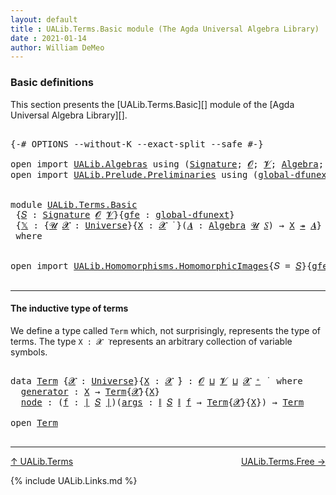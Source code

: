 ```yaml
---
layout: default
title : UALib.Terms.Basic module (The Agda Universal Algebra Library)
date : 2021-01-14
author: William DeMeo
---
```


### <a id="basic-definitions">Basic definitions</a>

This section presents the [UALib.Terms.Basic][] module of the [Agda Universal Algebra Library][].

<pre class="Agda">

<a id="302" class="Symbol">{-#</a> <a id="306" class="Keyword">OPTIONS</a> <a id="314" class="Pragma">--without-K</a> <a id="326" class="Pragma">--exact-split</a> <a id="340" class="Pragma">--safe</a> <a id="347" class="Symbol">#-}</a>

<a id="352" class="Keyword">open</a> <a id="357" class="Keyword">import</a> <a id="364" href="UALib.Algebras.html" class="Module">UALib.Algebras</a> <a id="379" class="Keyword">using</a> <a id="385" class="Symbol">(</a><a id="386" href="UALib.Algebras.Signatures.html#1457" class="Function">Signature</a><a id="395" class="Symbol">;</a> <a id="397" href="universes.html#613" class="Generalizable">𝓞</a><a id="398" class="Symbol">;</a> <a id="400" href="universes.html#617" class="Generalizable">𝓥</a><a id="401" class="Symbol">;</a> <a id="403" href="UALib.Algebras.Algebras.html#813" class="Function">Algebra</a><a id="410" class="Symbol">;</a> <a id="412" href="UALib.Algebras.Algebras.html#3579" class="Function Operator">_↠_</a><a id="415" class="Symbol">)</a>
<a id="417" class="Keyword">open</a> <a id="422" class="Keyword">import</a> <a id="429" href="UALib.Prelude.Preliminaries.html" class="Module">UALib.Prelude.Preliminaries</a> <a id="457" class="Keyword">using</a> <a id="463" class="Symbol">(</a><a id="464" href="MGS-Subsingleton-Theorems.html#3468" class="Function">global-dfunext</a><a id="478" class="Symbol">;</a> <a id="480" href="universes.html#551" class="Postulate">Universe</a><a id="488" class="Symbol">;</a> <a id="490" href="universes.html#758" class="Function Operator">_̇</a><a id="492" class="Symbol">)</a>


<a id="496" class="Keyword">module</a> <a id="503" href="UALib.Terms.Basic.html" class="Module">UALib.Terms.Basic</a>
 <a id="522" class="Symbol">{</a><a id="523" href="UALib.Terms.Basic.html#523" class="Bound">𝑆</a> <a id="525" class="Symbol">:</a> <a id="527" href="UALib.Algebras.Signatures.html#1457" class="Function">Signature</a> <a id="537" href="universes.html#613" class="Generalizable">𝓞</a> <a id="539" href="universes.html#617" class="Generalizable">𝓥</a><a id="540" class="Symbol">}{</a><a id="542" href="UALib.Terms.Basic.html#542" class="Bound">gfe</a> <a id="546" class="Symbol">:</a> <a id="548" href="MGS-Subsingleton-Theorems.html#3468" class="Function">global-dfunext</a><a id="562" class="Symbol">}</a>
 <a id="565" class="Symbol">{</a><a id="566" href="UALib.Terms.Basic.html#566" class="Bound">𝕏</a> <a id="568" class="Symbol">:</a> <a id="570" class="Symbol">{</a><a id="571" href="UALib.Terms.Basic.html#571" class="Bound">𝓤</a> <a id="573" href="UALib.Terms.Basic.html#573" class="Bound">𝓧</a> <a id="575" class="Symbol">:</a> <a id="577" href="universes.html#551" class="Postulate">Universe</a><a id="585" class="Symbol">}{</a><a id="587" href="UALib.Terms.Basic.html#587" class="Bound">X</a> <a id="589" class="Symbol">:</a> <a id="591" href="UALib.Terms.Basic.html#573" class="Bound">𝓧</a> <a id="593" href="universes.html#758" class="Function Operator">̇</a> <a id="595" class="Symbol">}(</a><a id="597" href="UALib.Terms.Basic.html#597" class="Bound">𝑨</a> <a id="599" class="Symbol">:</a> <a id="601" href="UALib.Algebras.Algebras.html#813" class="Function">Algebra</a> <a id="609" href="UALib.Terms.Basic.html#571" class="Bound">𝓤</a> <a id="611" href="UALib.Terms.Basic.html#523" class="Bound">𝑆</a><a id="612" class="Symbol">)</a> <a id="614" class="Symbol">→</a> <a id="616" href="UALib.Terms.Basic.html#587" class="Bound">X</a> <a id="618" href="UALib.Algebras.Algebras.html#3579" class="Function Operator">↠</a> <a id="620" href="UALib.Terms.Basic.html#597" class="Bound">𝑨</a><a id="621" class="Symbol">}</a>
 <a id="624" class="Keyword">where</a>


<a id="632" class="Keyword">open</a> <a id="637" class="Keyword">import</a> <a id="644" href="UALib.Homomorphisms.HomomorphicImages.html" class="Module">UALib.Homomorphisms.HomomorphicImages</a><a id="681" class="Symbol">{</a><a id="682" class="Argument">𝑆</a> <a id="684" class="Symbol">=</a> <a id="686" href="UALib.Terms.Basic.html#523" class="Bound">𝑆</a><a id="687" class="Symbol">}{</a><a id="689" href="UALib.Terms.Basic.html#542" class="Bound">gfe</a><a id="692" class="Symbol">}</a> <a id="694" class="Keyword">hiding</a> <a id="701" class="Symbol">(</a>Universe<a id="710" class="Symbol">;</a> _̇<a id="714" class="Symbol">)</a> <a id="716" class="Keyword">public</a>

</pre>

-----------------------------------------------

#### <a id="the-inductive-type-of-terms">The inductive type of terms</a>

We define a type called `Term` which, not surprisingly, represents the type of terms. The type `X : 𝓧 ̇` represents an arbitrary collection of variable symbols.

<pre class="Agda">

<a id="1035" class="Keyword">data</a> <a id="Term"></a><a id="1040" href="UALib.Terms.Basic.html#1040" class="Datatype">Term</a> <a id="1045" class="Symbol">{</a><a id="1046" href="UALib.Terms.Basic.html#1046" class="Bound">𝓧</a> <a id="1048" class="Symbol">:</a> <a id="1050" href="universes.html#551" class="Postulate">Universe</a><a id="1058" class="Symbol">}{</a><a id="1060" href="UALib.Terms.Basic.html#1060" class="Bound">X</a> <a id="1062" class="Symbol">:</a> <a id="1064" href="UALib.Terms.Basic.html#1046" class="Bound">𝓧</a> <a id="1066" href="universes.html#758" class="Function Operator">̇</a><a id="1067" class="Symbol">}</a> <a id="1069" class="Symbol">:</a> <a id="1071" href="UALib.Terms.Basic.html#537" class="Bound">𝓞</a> <a id="1073" href="Agda.Primitive.html#636" class="Function Operator">⊔</a> <a id="1075" href="UALib.Terms.Basic.html#539" class="Bound">𝓥</a> <a id="1077" href="Agda.Primitive.html#636" class="Function Operator">⊔</a> <a id="1079" href="UALib.Terms.Basic.html#1046" class="Bound">𝓧</a> <a id="1081" href="universes.html#527" class="Function Operator">⁺</a> <a id="1083" href="universes.html#758" class="Function Operator">̇</a>  <a id="1086" class="Keyword">where</a>
  <a id="Term.generator"></a><a id="1094" href="UALib.Terms.Basic.html#1094" class="InductiveConstructor">generator</a> <a id="1104" class="Symbol">:</a> <a id="1106" href="UALib.Terms.Basic.html#1060" class="Bound">X</a> <a id="1108" class="Symbol">→</a> <a id="1110" href="UALib.Terms.Basic.html#1040" class="Datatype">Term</a><a id="1114" class="Symbol">{</a><a id="1115" href="UALib.Terms.Basic.html#1046" class="Bound">𝓧</a><a id="1116" class="Symbol">}{</a><a id="1118" href="UALib.Terms.Basic.html#1060" class="Bound">X</a><a id="1119" class="Symbol">}</a>
  <a id="Term.node"></a><a id="1123" href="UALib.Terms.Basic.html#1123" class="InductiveConstructor">node</a> <a id="1128" class="Symbol">:</a> <a id="1130" class="Symbol">(</a><a id="1131" href="UALib.Terms.Basic.html#1131" class="Bound">f</a> <a id="1133" class="Symbol">:</a> <a id="1135" href="UALib.Prelude.Preliminaries.html#10371" class="Function Operator">∣</a> <a id="1137" href="UALib.Terms.Basic.html#523" class="Bound">𝑆</a> <a id="1139" href="UALib.Prelude.Preliminaries.html#10371" class="Function Operator">∣</a><a id="1140" class="Symbol">)(</a><a id="1142" href="UALib.Terms.Basic.html#1142" class="Bound">args</a> <a id="1147" class="Symbol">:</a> <a id="1149" href="UALib.Prelude.Preliminaries.html#10452" class="Function Operator">∥</a> <a id="1151" href="UALib.Terms.Basic.html#523" class="Bound">𝑆</a> <a id="1153" href="UALib.Prelude.Preliminaries.html#10452" class="Function Operator">∥</a> <a id="1155" href="UALib.Terms.Basic.html#1131" class="Bound">f</a> <a id="1157" class="Symbol">→</a> <a id="1159" href="UALib.Terms.Basic.html#1040" class="Datatype">Term</a><a id="1163" class="Symbol">{</a><a id="1164" href="UALib.Terms.Basic.html#1046" class="Bound">𝓧</a><a id="1165" class="Symbol">}{</a><a id="1167" href="UALib.Terms.Basic.html#1060" class="Bound">X</a><a id="1168" class="Symbol">})</a> <a id="1171" class="Symbol">→</a> <a id="1173" href="UALib.Terms.Basic.html#1040" class="Datatype">Term</a>

<a id="1179" class="Keyword">open</a> <a id="1184" href="UALib.Terms.Basic.html#1040" class="Module">Term</a>

</pre>

--------------------------------------

[↑ UALib.Terms](UALib.Terms.html)
<span style="float:right;">[UALib.Terms.Free →](UALib.Terms.Free.html)</span>

{% include UALib.Links.md %}
